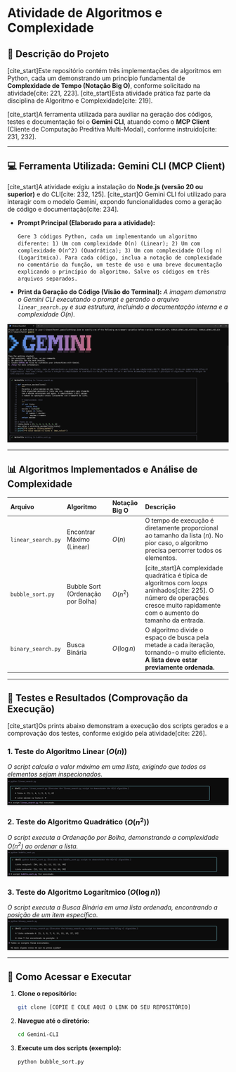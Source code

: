 # Atividade de Algoritmos e Complexidade

## 📝 Descrição do Projeto

[cite_start]Este repositório contém três implementações de algoritmos em Python, cada um demonstrando um princípio fundamental de **Complexidade de Tempo (Notação Big O)**, conforme solicitado na atividade[cite: 221, 223]. [cite_start]Esta atividade prática faz parte da disciplina de Algoritmo e Complexidade[cite: 219].

[cite_start]A ferramenta utilizada para auxiliar na geração dos códigos, testes e documentação foi o **Gemini CLI**, atuando como o **MCP Client** (Cliente de Computação Preditiva Multi-Modal), conforme instruído[cite: 231, 232].

---

## 💻 Ferramenta Utilizada: Gemini CLI (MCP Client)

[cite_start]A atividade exigiu a instalação do **Node.js (versão 20 ou superior)** e do CLI[cite: 232, 125]. [cite_start]O Gemini CLI foi utilizado para interagir com o modelo Gemini, expondo funcionalidades como a geração de código e documentação[cite: 234].

* **Prompt Principal (Elaborado para a atividade):**
    ```
    Gere 3 códigos Python, cada um implementando um algoritmo diferente: 1) Um com complexidade O(n) (Linear); 2) Um com complexidade O(n^2) (Quadrática); 3) Um com complexidade O(log n) (Logarítmica). Para cada código, inclua a notação de complexidade no comentário da função, um teste de uso e uma breve documentação explicando o princípio do algoritmo. Salve os códigos em três arquivos separados.
    ```
* **Print da Geração do Código (Visão do Terminal):**
    *A imagem demonstra o Gemini CLI executando o prompt e gerando o arquivo `linear_search.py` e sua estrutura, incluindo a documentação interna e a complexidade $O(n)$.*

![Captura de tela do Gemini CLI após a execução do prompt, mostrando a escrita do arquivo linear_search.py com a função 'encontrar_maximo' e a complexidade O(n)](CLI.png)

---

## 📊 Algoritmos Implementados e Análise de Complexidade

| Arquivo | Algoritmo | Notação Big O | Descrição |
| :--- | :--- | :--- | :--- |
| `linear_search.py` | Encontrar Máximo (Linear) | $O(n)$ | O tempo de execução é diretamente proporcional ao tamanho da lista ($n$). No pior caso, o algoritmo precisa percorrer todos os elementos. |
| `bubble_sort.py` | Bubble Sort (Ordenação por Bolha) | $O(n^2)$ | [cite_start]A complexidade quadrática é típica de algoritmos com *loops* aninhados[cite: 225]. O número de operações cresce muito rapidamente com o aumento do tamanho da entrada. |
| `binary_search.py` | Busca Binária | $O(\log n)$ | O algoritmo divide o espaço de busca pela metade a cada iteração, tornando-o muito eficiente. **A lista deve estar previamente ordenada.** |

---

## 🔬 Testes e Resultados (Comprovação da Execução)

[cite_start]Os prints abaixo demonstram a execução dos scripts gerados e a comprovação dos testes, conforme exigido pela atividade[cite: 226].

### 1. Teste do Algoritmo Linear ($O(n)$)

*O script calcula o valor máximo em uma lista, exigindo que todos os elementos sejam inspecionados.*
![Captura de tela do terminal mostrando a execução do script linear_search.py e o resultado da busca pelo valor máximo na lista.](linear.png)

### 2. Teste do Algoritmo Quadrático ($O(n^2)$)

*O script executa a Ordenação por Bolha, demonstrando a complexidade $O(n^2)$ ao ordenar a lista.*
![Captura de tela do terminal mostrando a execução do script bubble_sort.py e a lista original sendo transformada na lista ordenada.](bubble.png)

### 3. Teste do Algoritmo Logarítmico ($O(\log n)$)

*O script executa a Busca Binária em uma lista ordenada, encontrando a posição de um item específico.*
![Captura de tela do terminal mostrando a execução do script binary_search.py e o item 7 sendo encontrado na posição 3.](binary.png)

---

## 💾 Como Acessar e Executar

1.  **Clone o repositório:**
    ```bash
    git clone [COPIE E COLE AQUI O LINK DO SEU REPOSITÓRIO]
    ```
2.  **Navegue até o diretório:**
    ```bash
    cd Gemini-CLI
    ```
3.  **Execute um dos scripts (exemplo):**
    ```bash
    python bubble_sort.py
    ```

